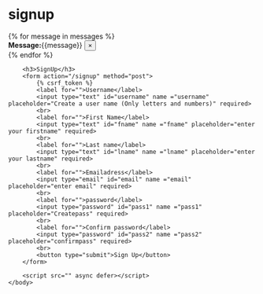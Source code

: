 # signup
<!DOCTYPE html>
<!--[if lt IE 7]>      <html class="no-js lt-ie9 lt-ie8 lt-ie7"> <![endif]-->
<!--[if IE 7]>         <html class="no-js lt-ie9 lt-ie8"> <![endif]-->
<!--[if IE 8]>         <html class="no-js lt-ie9"> <![endif]-->
<!--[if gt IE 8]>      <html class="no-js"> <!--<![endif]-->
<html>
    <head>
        <meta charset="utf-8">
        <meta http-equiv="X-UA-Compatible" content="IE=edge">
        <title></title>
        <meta name="description" content="">
        <meta name="viewport" content="width=device-width, initial-scale=1">
        <link rel="stylesheet" href="">
    </head>
    <body>
        {% for message in messages  %}
        <div class = "alert alert- {{message.tags}} alert dismissable fade show" roles = "alert">
            <strong>Message:</strong>{{message}}
            <button type="button" class = "close" data-dismiss="alert" aria-label="Close">
            <span aria-hidden="true">&times;</span>
            </button>
        </div>
   {% endfor %} 

        <h3>SignUp</h3>
        <form action="/signup" method="post">
            {% csrf_token %}
            <label for="">Username</label>
            <input type="text" id="username" name ="username" placeholder="Create a user name (Only letters and numbers)" required>
            <br>
            <label for="">First Name</label>
            <input type="text" id="fname" name ="fname" placeholder="enter your firstname" required>
            <br>
            <label for="">Last name</label>
            <input type="text" id="lname" name ="lname" placeholder="enter your lastname" required>
            <br>
            <label for="">Emailadress</label>
            <input type="email" id="email" name ="email" placeholder="enter email" required>
            <br>
            <label for="">password</label>
            <input type="password" id="pass1" name ="pass1" placeholder="Createpass" required>
            <br>
            <label for="">Confirm password</label>
            <input type="password" id="pass2" name ="pass2" placeholder="confirmpass" required>
            <br>
            <button type="submit">Sign Up</button>
        </form>
        
        <script src="" async defer></script>
    </body>
</html>
